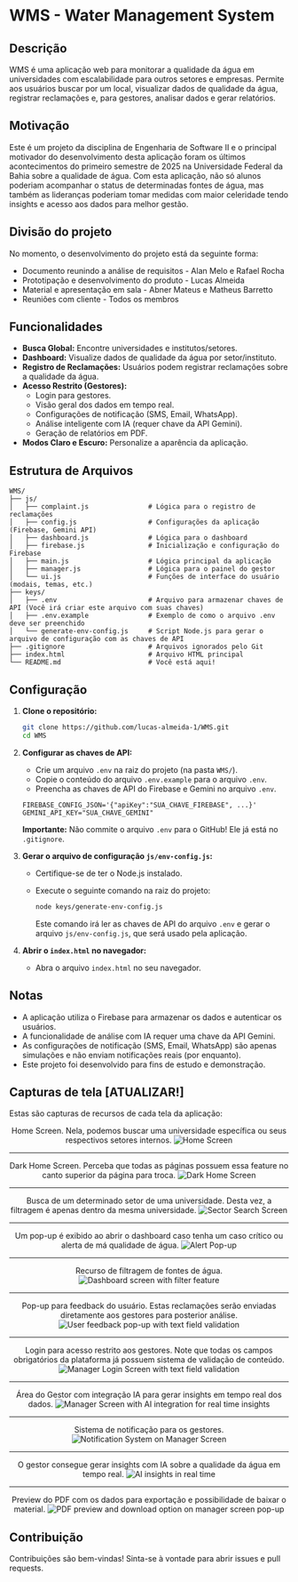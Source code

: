 # WMS - Water Management System

## Descrição

WMS é uma aplicação web para monitorar a qualidade da água em universidades com escalabilidade para outros setores e empresas. Permite aos usuários buscar por um local, visualizar dados de qualidade da água, registrar reclamações e, para gestores, analisar dados e gerar relatórios.

## Motivação

Este é um projeto da disciplina de Engenharia de Software II e o principal motivador do desenvolvimento desta aplicação foram os últimos acontecimentos do primeiro semestre de 2025 na Universidade Federal da Bahia sobre a qualidade de água. Com esta aplicação, não só alunos poderiam acompanhar o status de determinadas fontes de água, mas também as lideranças poderiam tomar medidas com maior celeridade tendo insights e acesso aos dados para melhor gestão.

## Divisão do projeto

No momento, o desenvolvimento do projeto está da seguinte forma:
*   Documento reunindo a análise de requisitos - Alan Melo e Rafael Rocha
*   Prototipação e desenvolvimento do produto - Lucas Almeida
*   Material e apresentação em sala - Abner Mateus e Matheus Barretto
*   Reuniões com cliente - Todos os membros

## Funcionalidades

*   **Busca Global:** Encontre universidades e institutos/setores.
*   **Dashboard:** Visualize dados de qualidade da água por setor/instituto.
*   **Registro de Reclamações:** Usuários podem registrar reclamações sobre a qualidade da água.
*   **Acesso Restrito (Gestores):**
    *   Login para gestores.
    *   Visão geral dos dados em tempo real.
    *   Configurações de notificação (SMS, Email, WhatsApp).
    *   Análise inteligente com IA (requer chave da API Gemini).
    *   Geração de relatórios em PDF.
*   **Modos Claro e Escuro:** Personalize a aparência da aplicação.

## Estrutura de Arquivos

```
WMS/
├── js/
│   ├── complaint.js               # Lógica para o registro de reclamações
│   ├── config.js                  # Configurações da aplicação (Firebase, Gemini API)
│   ├── dashboard.js               # Lógica para o dashboard
│   ├── firebase.js                # Inicialização e configuração do Firebase
│   ├── main.js                    # Lógica principal da aplicação
│   ├── manager.js                 # Lógica para o painel do gestor
│   └── ui.js                      # Funções de interface do usuário (modais, temas, etc.)
├── keys/
│   ├── .env                       # Arquivo para armazenar chaves de API (Você irá criar este arquivo com suas chaves)
│   ├── .env.example               # Exemplo de como o arquivo .env deve ser preenchido
│   └── generate-env-config.js     # Script Node.js para gerar o arquivo de configuração com as chaves de API
├── .gitignore                     # Arquivos ignorados pelo Git
├── index.html                     # Arquivo HTML principal
└── README.md                      # Você está aqui!
```

## Configuração

1.  **Clone o repositório:**

    ```bash
    git clone https://github.com/lucas-almeida-1/WMS.git
    cd WMS
    ```

2.  **Configurar as chaves de API:**

    *   Crie um arquivo `.env` na raiz do projeto (na pasta `WMS/`).
    *   Copie o conteúdo do arquivo `.env.example` para o arquivo `.env`.
    *   Preencha as chaves de API do Firebase e Gemini no arquivo `.env`.

    ```
    FIREBASE_CONFIG_JSON='{"apiKey":"SUA_CHAVE_FIREBASE", ...}'
    GEMINI_API_KEY="SUA_CHAVE_GEMINI"
    ```

    **Importante:** Não commite o arquivo `.env` para o GitHub! Ele já está no `.gitignore`.

3.  **Gerar o arquivo de configuração `js/env-config.js`:**

    *   Certifique-se de ter o Node.js instalado.
    *   Execute o seguinte comando na raiz do projeto:

        ```bash
        node keys/generate-env-config.js
        ```

        Este comando irá ler as chaves de API do arquivo `.env` e gerar o arquivo `js/env-config.js`, que será usado pela aplicação.

4.  **Abrir o `index.html` no navegador:**

    *   Abra o arquivo `index.html` no seu navegador.

## Notas

*   A aplicação utiliza o Firebase para armazenar os dados e autenticar os usuários.
*   A funcionalidade de análise com IA requer uma chave da API Gemini.
*   As configurações de notificação (SMS, Email, WhatsApp) são apenas simulações e não enviam notificações reais (por enquanto).
*   Este projeto foi desenvolvido para fins de estudo e demonstração.

## Capturas de tela [ATUALIZAR!]

Estas são capturas de recursos de cada tela da aplicação:

<div align="center">
  Home Screen. Nela, podemos buscar uma universidade específica ou seus respectivos setores internos.
  <img src="https://github.com/user-attachments/assets/3bff0804-5eac-4392-9b5d-6d69fddc3606" alt="Home Screen" width="" height="" >
</div>
<hr>
<div align="center">
  Dark Home Screen. Perceba que todas as páginas possuem essa feature no canto superior da página para troca.
  <img src="https://github.com/user-attachments/assets/fb0611b4-c186-4667-b88f-2e1ab54c8959" alt="Dark Home Screen" width="" height="" >
</div>
<hr>
<div align="center">
  Busca de um determinado setor de uma universidade. Desta vez, a filtragem é apenas dentro da mesma universidade.
  <img src="https://github.com/user-attachments/assets/92807bc7-46ca-4d48-8ae7-d7cb3cce3724" alt="Sector Search Screen" width="" height="" >
</div>
<hr>
<div align="center">
  Um pop-up é exibido ao abrir o dashboard caso tenha um caso crítico ou alerta de má qualidade de água.
  <img src="https://github.com/user-attachments/assets/daea0776-49fd-4d16-8dd6-b1b92dd75551" alt="Alert Pop-up" width="" height="" >
</div>
<hr>
<div align="center">
  Recurso de filtragem de fontes de água.
  <img src="https://github.com/user-attachments/assets/58dd701a-94ea-418a-811a-b719ec277131" alt="Dashboard screen with filter feature" width="" height="" >
</div>
<hr>
<div align="center">
  Pop-up para feedback do usuário. Estas reclamações serão enviadas diretamente aos gestores para posterior análise.
  <img src="https://github.com/user-attachments/assets/f11f9e08-4fc3-4391-a552-f461dfa6542e" alt="User feedback pop-up with text field validation" width="" height="" >
</div>
<hr>
<div align="center">
  Login para acesso restrito aos gestores. Note que todas os campos obrigatórios da plataforma já possuem sistema de validação de conteúdo.
  <img src="https://github.com/user-attachments/assets/dc55315c-4702-4a27-865c-166d15beaa6d" alt="Manager Login Screen with text field validation" width="" height="" >
</div>
<hr>
<div align="center">
  Área do Gestor com integração IA para gerar insights em tempo real dos dados.
  <img src="https://github.com/user-attachments/assets/5c5af159-2b73-438a-a78f-96d08dc444e9" alt="Manager Screen with AI integration for real time insights" width="" height="" >
</div>
<hr>
<div align="center">
  Sistema de notificação para os gestores.
  <img src="https://github.com/user-attachments/assets/9ddba96d-a72a-4f63-a192-b7c0684dd8d9" alt="Notification System on Manager Screen" width="" height="" >
</div>
<hr>
<div align="center">
  O gestor consegue gerar insights com IA sobre a qualidade da água em tempo real.
  <img src="https://github.com/user-attachments/assets/91677278-58fa-41fe-8424-c623cfb4945e" alt="AI insights in real time" width="" height="" >
</div>
<hr>
<div align="center">
  Preview do PDF com os dados para exportação e possibilidade de baixar o material.
  <img src="https://github.com/user-attachments/assets/4ccab449-c880-416c-900e-086e66d7fae9" alt="PDF preview and download option on manager screen pop-up" width="" height="" >
</div>

## Contribuição

Contribuições são bem-vindas! Sinta-se à vontade para abrir issues e pull requests.
